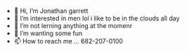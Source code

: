 - 👋 Hi, I’m Jonathan garrett
- 👀 I’m interested in men lol i like to be in the clouds all day 
- 🌱 I’m not lerning anything at the momenr
- 💞️ I’m wanting some fun
- 📫 How to reach me ... 682-207-0100

<!---
CrashandburnF/CrashandburnF is a ✨ special ✨ repository because its `README.md` (this file) appears on your GitHub profile.
You can click the Preview link to take a look at your changes.
--->
